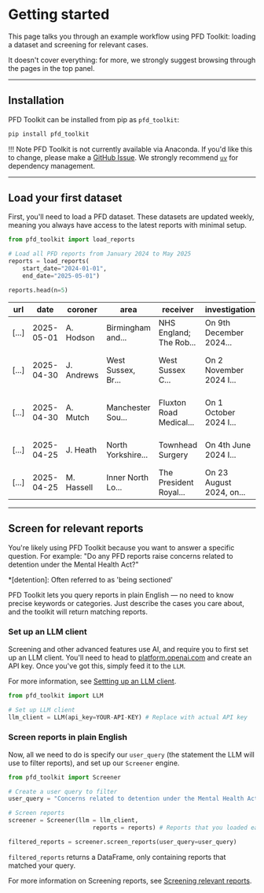 # Getting started

This page talks you through an example workflow using PFD Toolkit: loading a dataset and screening for relevant cases.

It doesn't cover everything: for more, we strongly suggest browsing through the pages in the top panel.

---

## Installation

PFD Toolkit can be installed from pip as `pfd_toolkit`:

```bash
pip install pfd_toolkit
```

!!! Note
    PFD Toolkit is not currently available via Anaconda. If you'd like this to change, please make a [GitHub Issue](https://github.com/Sam-Osian/PFD-toolkit/issues). We strongly recommend [`uv`](https://docs.astral.sh/uv/concepts/projects/dependencies/) for dependency management.

---

## Load your first dataset

First, you'll need to load a PFD dataset. These datasets are updated weekly, meaning you always have access to the latest reports with minimal setup.

```py
from pfd_toolkit import load_reports

# Load all PFD reports from January 2024 to May 2025
reports = load_reports(
    start_date="2024-01-01",
    end_date="2025-05-01")

reports.head(n=5)
```


| url                        | date       | coroner    | area                        | receiver                | investigation           | circumstances                 | concerns                   |
|----------------------------|------------|------------|-----------------------------|-------------------------|-------------------------|-------------------------------|----------------------------|
| [...]            | 2025-05-01 | A. Hodson  | Birmingham and...    | NHS England; The Rob... | On 9th December 2024... | At 10.45am on 23rd November...| To The Robert Jones... |
| [...]           | 2025-04-30 | J. Andrews | West Sussex, Br...| West Sussex C... | On 2 November 2024 I... | They drove their car into...   | The inquest was told t...  |
| [...]            | 2025-04-30 | A. Mutch   | Manchester Sou...            | Fluxton Road Medical... | On 1 October 2024 I...  | They were prescribed long...   | The inquest heard evide... |
| [...]            | 2025-04-25 | J. Heath   | North Yorkshire...   | Townhead Surgery        | On 4th June 2024 I...   | On 15 March 2024, Richar...    | When a referral docume...  |
| [...]            | 2025-04-25 | M. Hassell | Inner North Lo...          | The President Royal...  | On 23 August 2024, on...| They were a big baby and...    | With the benefit of a m... |


---

## Screen for relevant reports

You're likely using PFD Toolkit because you want to answer a specific question. For example: "Do any PFD reports raise concerns related to detention under the Mental Health Act?"

*[detention]: Often referred to as 'being sectioned'

PFD Toolkit lets you query reports in plain English — no need to know precise keywords or categories. Just describe the cases you care about, and the toolkit will return matching reports.

### Set up an LLM client

Screening and other advanced features use AI, and require you to first set up an LLM client. You'll need to head to [platform.openai.com](https://platform.openai.com/docs/overview) and create an API key. Once you've got this, simply feed it to the `LLM`.

For more information, see [Settting up an LLM client](llm_setup.md).

```python
from pfd_toolkit import LLM

# Set up LLM client
llm_client = LLM(api_key=YOUR-API-KEY) # Replace with actual API key
```

### Screen reports in plain English

Now, all we need to do is specify our `user_query` (the statement the LLM will use to filter reports), and set up our `Screener` engine.


```python
from pfd_toolkit import Screener

# Create a user query to filter
user_query = "Concerns related to detention under the Mental Health Act **only**"

# Screen reports
screener = Screener(llm = llm_client,
                        reports = reports) # Reports that you loaded earlier

filtered_reports = screener.screen_reports(user_query=user_query)
```

`filtered_reports` returns a DataFrame, only containing reports that matched your query.


For more information on Screening reports, see [Screening relevant reports](screener/index.md).



